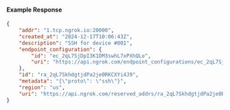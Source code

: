 <!-- Code generated for API Clients. DO NOT EDIT. -->

#### Example Response

```json
{
	"addr": "1.tcp.ngrok.io:20000",
	"created_at": "2024-12-17T10:06:43Z",
	"description": "SSH for device #001",
	"endpoint_configuration": {
		"id": "ec_2qL7SjDpI3K1DM3swhL7xPXhQLo",
		"uri": "https://api.ngrok.com/endpoint_configurations/ec_2qL7SjDpI3K1DM3swhL7xPXhQLo"
	},
	"id": "ra_2qL7SkhdgtjdPa2je0RKCXYi4J9",
	"metadata": "{\"proto\": \"ssh\"}",
	"region": "us",
	"uri": "https://api.ngrok.com/reserved_addrs/ra_2qL7SkhdgtjdPa2je0RKCXYi4J9"
}
```
